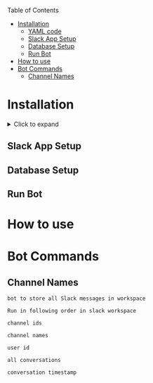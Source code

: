 Table of Contents

- [Installation](#installation)
    - [YAML code](#yaml-code)
  - [Slack App Setup](#slack-app-setup)
  - [Database Setup](#database-setup)
  - [Run Bot](#run-bot)
- [How to use](#how-to-use)
- [Bot Commands](#bot-commands)
  - [Channel Names](#channel-names)

# Installation

<details>
  <summary>Click to expand</summary>

### YAML code

```js
display_information:
name: storage-bot
features:
bot_user:
  display_name: storage-bot
  always_online: false
oauth_config:
scopes:
  bot:
    - app_mentions:read
    - channels:history
    - channels:read
    - chat:write
    - commands
    - im:history
    - im:read
    - im:write
    - users:read
settings:
event_subscriptions:
  bot_events:
    - message.im
interactivity:
  is_enabled: true
org_deploy_enabled: false
socket_mode_enabled: true
token_rotation_enabled: false

```

</details>

## Slack App Setup

## Database Setup

## Run Bot

# How to use

# Bot Commands

## Channel Names

    bot to store all Slack messages in workspace

    Run in following order in slack workspace

    channel ids

    channel names

    user id

    all conversations

    conversation timestamp

